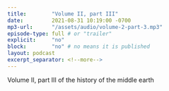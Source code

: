 ```yaml
---
title:        "Volume II, part III"
date:         2021-08-31 10:19:00 -0700
mp3-url:      "/assets/audio/volume-2-part-3.mp3"
episode-type: full # or "trailer"
explicit:     "no"
block:        "no" # no means it is published
layout: podcast
excerpt_separator: <!--more-->
---
```


<!--more-->

Volume II, part III of the history of the middle earth
